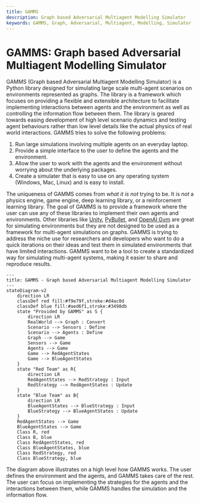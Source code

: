```yaml
---
title: GAMMS
description: Graph based Adversarial Multiagent Modelling Simulator
keywords: GAMMS, Graph, Adversarial, Multiagent, Modelling, Simulator
---
```


# GAMMS: Graph based Adversarial Multiagent Modelling Simulator

GAMMS (Graph based Adversarial Multiagent Modelling Simulator) is a Python library designed for simulating large scale multi-agent scenarios on environments represented as graphs. The library is a framework which focuses on providing a flexible and extensible architecture to facilitate implementing interactions between agents and the environment as well as controlling the information flow between them. The library is geared towards easing development of high level scenario dynamics and testing agent behaviours rather than low level details like the actual physics of real world interactions. GAMMS tries to solve the following problems:

1. Run large simulations involving multiple agents on an everyday laptop.
2. Provide a simple interface to the user to define the agents and the environment.
3. Allow the user to work with the agents and the environment without worrying about the underlying packages.
4. Create a simulater that is easy to use on any operating system (Windows, Mac, Linux) and is easy to install.

The uniqueness of GAMMS comes from *what it is not* trying to be. It is *not* a physics engine, game engine, deep learning library, or a reinforcement learning library. The goal of GAMMS is to provide a framework where the user can use any of these libraries to implement their own agents and environments. Other libraries like [Unity](https://unity.com), [PyBullet](https://pybullet.org/wordpress/), and [OpenAI Gym](https://gymnasium.farama.org/) are great for simulating environments but they are not designed to be used as a framework for multi-agent simulations on graphs. GAMMS is trying to address the niche use for researchers and developers who want to do a quick iterations on their ideas and test them in simulated environments that have limited interactions. GAMMS want to be a tool to create a standardized way for simulating multi-agent systems, making it easier to share and reproduce results.


```mermaid
---
title: GAMMS - Graph based Adversarial Multiagent Modelling Simulator
---
stateDiagram-v2
    direction LR
    classDef red fill:#f9e79f,stroke:#d4ac0d
    classDef blue fill:#aed6f1,stroke:#3498db
    state "Provided by GAMMS" as S {
        direction LR
        RealWorld --> Graph : Convert
        Scenario --> Sensors : Define
        Scenario --> Agents : Define
        Graph --> Game
        Sensors --> Game
        Agents --> Game
        Game --> RedAgentStates
        Game --> BlueAgentStates
    }
    state "Red Team" as R{
        direction LR
        RedAgentStates --> RedStrategy : Input
        RedStrategy --> RedAgentStates : Update
    }
    state "Blue Team" as B{
        direction LR
        BlueAgentStates --> BlueStrategy : Input
        BlueStrategy --> BlueAgentStates : Update
    }
    RedAgentStates --> Game
    BlueAgentStates --> Game
    Class R, red
    Class B, blue
    Class RedAgentStates, red
    Class BlueAgentStates, blue
    Class RedStrategy, red
    Class BlueStrategy, blue
```

The diagram above illustrates on a high level how GAMMS works. The user defines the environment and the agents, and GAMMS takes care of the rest. The user can focus on implementing the strategies for the agents and the interactions between them, while GAMMS handles the simulation and the information flow.
